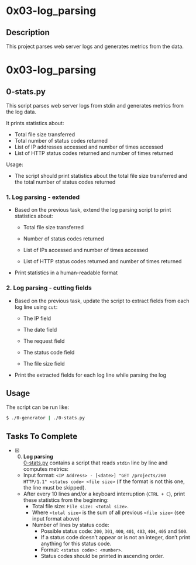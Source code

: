 # 0x03-log_parsing

## Description

This project parses web server logs and generates metrics from the data.

# 0x03-log_parsing

## 0-stats.py

This script parses web server logs from stdin and generates metrics from the log data.

It prints statistics about:

- Total file size transferred
- Total number of status codes returned  
- List of IP addresses accessed and number of times accessed
- List of HTTP status codes returned and number of times returned

Usage:


* The script should print statistics about the total file size transferred and the total number of status codes returned

### 1. Log parsing - extended

* Based on the previous task, extend the log parsing script to print statistics about:

  - Total file size transferred

  - Number of status codes returned

  - List of IPs accessed and number of times accessed 

  - List of HTTP status codes returned and number of times returned

* Print statistics in a human-readable format

### 2. Log parsing - cutting fields

* Based on the previous task, update the script to extract fields from each log line using `cut`:

  - The IP field

  - The date field

  - The request field 

  - The status code field

  - The file size field

* Print the extracted fields for each log line while parsing the log

## Usage

The script can be run like:

```bash
$ ./0-generator | ./0-stats.py
```

## Tasks To Complete

+ [x] 0. **Log parsing**<br/>[0-stats.py](0-stats.py) contains a script that reads `stdin` line by line and computes metrics:
  + Input format: `<IP Address> - [<date>] "GET /projects/260 HTTP/1.1" <status code> <file size>` (if the format is not this one, the line must be skipped).
  + After every 10 lines and/or a keyboard interruption (`CTRL + C`), print these statistics from the beginning:
    + Total file size: `File size: <total size>`.
    + Where `<total size>` is the sum of all previous `<file size>` (see input format above)
    + Number of lines by status code:
      + Possible status code: `200`, `301`, `400`, `401`, `403`, `404`, `405` and `500`.
      + If a status code doesn’t appear or is not an integer, don’t print anything for this status code.
      + Format: `<status code>: <number>`.
      + Status codes should be printed in ascending order.

